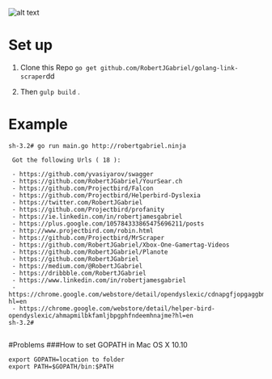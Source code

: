 ![alt text]( https://golang.org/doc/gopher/bumper.png "Logo Title Text 1")




# Set up

1. Clone this Repo ````go get github.com/RobertJGabriel/golang-link-scraper````dd

2. Then ```gulp build``` .


# Example

```
sh-3.2# go run main.go http://robertgabriel.ninja

 Got the following Urls ( 18 ):

 - https://github.com/yvasiyarov/swagger
 - https://github.com/RobertJGabriel/YourSear.ch
 - https://github.com/Projectbird/Falcon
 - https://github.com/Projectbird/Helperbird-Dyslexia
 - https://twitter.com/RobertJGabriel
 - https://github.com/Projectbird/profanity
 - https://ie.linkedin.com/in/robertjamesgabriel
 - https://plus.google.com/105784333865475696211/posts
 - http://www.projectbird.com/robin.html
 - https://github.com/Projectbird/MrScraper
 - https://github.com/RobertJGabriel/Xbox-One-Gamertag-Videos
 - https://github.com/RobertJGabriel/Planote
 - https://github.com/RobertJGabriel
 - https://medium.com/@RobertJGabriel
 - https://dribbble.com/RobertJGabriel
 - https://www.linkedin.com/in/robertjamesgabriel
 - https://chrome.google.com/webstore/detail/opendyslexic/cdnapgfjopgaggbmfgbiinmmbdcglnam?hl=en
 - https://chrome.google.com/webstore/detail/helper-bird-opendyslexic/ahmapmilbkfamljbpgphfndeemhnajme?hl=en
sh-3.2# 


```


#Problems
###How to set GOPATH in Mac OS X 10.10
```
export GOPATH=location to folder
export PATH=$GOPATH/bin:$PATH

```
